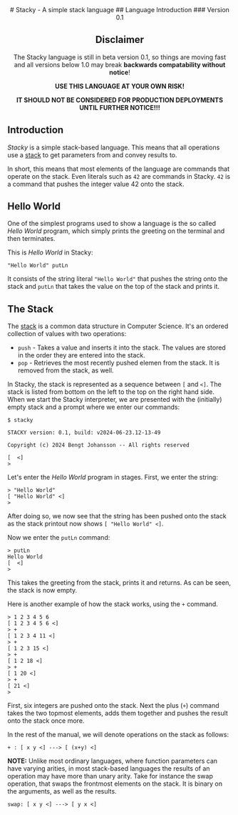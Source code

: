 <center>
# Stacky - A simple stack language
## Language Introduction
### Version 0.1

## Disclaimer

The Stacky language is still in beta version 0.1, so things are moving fast and all versions below 1.0 may break **backwards compatability without notice**!

**USE THIS LANGUAGE AT YOUR OWN RISK!**

**IT SHOULD NOT BE CONSIDERED FOR PRODUCTION DEPLOYMENTS UNTIL FURTHER NOTICE!!!**
</center>

## Introduction

*Stacky* is a simple stack-based language. This means that all operations use a [stack](https://en.wikipedia.org/wiki/Stack_(abstract_data_type)) to get parameters from and convey results to.

In short, this means that most elements of the language are commands that operate on the stack. Even literals such as `42` are commands in Stacky. `42` is a command that pushes the integer value 42 onto the stack.

## Hello World

One of the simplest programs used to show a language is the so called *Hello World* program, which simply prints the greeting on the terminal and then terminates.

This is *Hello World* in Stacky:

```
"Hello World" putLn
```

It consists of the string literal `"Hello World"` that pushes the string onto the stack and `putLn` that takes the value on the top of the stack and prints it.

## The Stack

The [stack](https://en.wikipedia.org/wiki/Stack_(abstract_data_type)) is a common data structure in Computer Science. It's an ordered collection of values with two operations:

* `push` - Takes a value and inserts it into the stack. The values are stored in the order they are entered into the stack.
* `pop` - Retrieves the most recently pushed elemen from the stack. It is removed from the stack, as well.

In Stacky, the stack is represented as a sequence between `[` and `<]`. The stack is listed from bottom on the left to the top on the right hand side. When we start the Stacky interpreter, we are presented with the (initially) empty stack and a prompt where we enter our commands:

```
$ stacky 

STACKY version: 0.1, build: v2024-06-23.12-13-49

Copyright (c) 2024 Bengt Johansson -- All rights reserved

[  <]
> 
```

Let's enter the *Hello World* program in stages. First, we enter the string:

```
> "Hello World"
[ "Hello World" <]
> 
```

After doing so, we now see that the string has been pushed onto the stack as the stack printout now shows `[ "Hello World" <]`.

Now we enter the `putLn` command:

```
> putLn
Hello World
[  <]
> 
```

This takes the greeting from the stack, prints it and returns. As can be seen, the stack is now empty.

Here is another example of how the stack works, using the `+` command.

```
> 1 2 3 4 5 6
[ 1 2 3 4 5 6 <]
> +
[ 1 2 3 4 11 <]
> +
[ 1 2 3 15 <]
> +
[ 1 2 18 <]
> +
[ 1 20 <]
> +
[ 21 <]
> 
```

First, six integers are pushed onto the stack. Next the plus (`+`) command takes the two topmost elements, adds them together and pushes the result onto the stack once more.

In the rest of the manual, we will denote operations on the stack as follows:

```
+ : [ x y <] ---> [ (x+y) <]
```

**NOTE:** Unlike most ordinary languages, where function parameters can have varying arities, in most stack-based languages the results of an operation may have more than unary arity. Take for instance the swap operation, that swaps the frontmost elements on the stack. It is binary on the arguments, as well as the results.

```
swap: [ x y <] ---> [ y x <]
```
